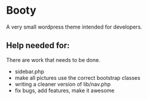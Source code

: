 <h1>Booty</h1>
A very small wordpress theme intended for developers.

<h2>Help needed for:</h2>
There are work that needs to be done.
<ul>
<li>sidebar.php</li>
<li>make all pictures use the correct bootstrap classes</li>
<li>writing a cleaner version of lib/nav.php</li>
<li>fix bugs, add features, make it awesome</li>
</ul>


